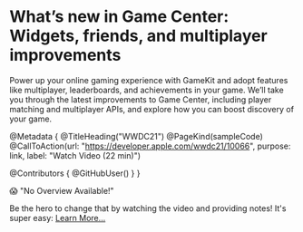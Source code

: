 # What’s new in Game Center: Widgets, friends, and multiplayer improvements

Power up your online gaming experience with GameKit and adopt features like multiplayer, leaderboards, and achievements in your game. We’ll take you through the latest improvements to Game Center, including player matching and multiplayer APIs, and explore how you can boost discovery of your game.

@Metadata {
   @TitleHeading("WWDC21")
   @PageKind(sampleCode)
   @CallToAction(url: "https://developer.apple.com/wwdc21/10066", purpose: link, label: "Watch Video (22 min)")

   @Contributors {
      @GitHubUser(<replace this with your GitHub handle>)
   }
}

😱 "No Overview Available!"

Be the hero to change that by watching the video and providing notes! It's super easy:
 [Learn More…](https://wwdcnotes.com/documentation/wwdcnotes/contributing)
